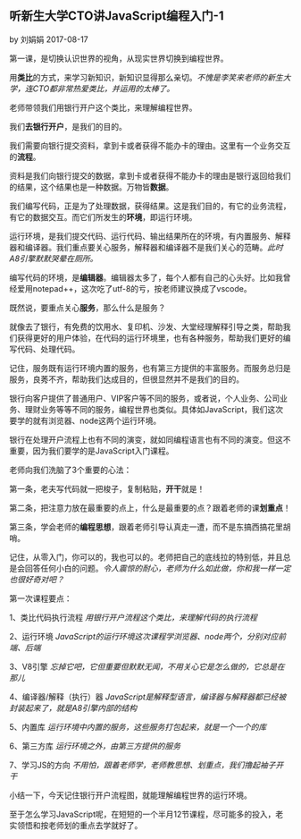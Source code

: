 ## 听新生大学CTO讲JavaScript编程入门-1

by 刘娟娟 2017-08-17

第一课，是切换认识世界的视角，从现实世界切换到编程世界。

用**类比**的方式，来学习新知识，新知识显得那么亲切。_不愧是李笑来老师的新生大学，连CTO都非常热爱类比，并运用的太棒了。_

老师带领我们用银行开户这个类比，来理解编程世界。

我们**去银行开户**，是我们的目的。

我们需要向银行提交资料，拿到卡或者获得不能办卡的理由。这里有一个业务交互的**流程**。

资料是我们向银行提交的数据，拿到卡或者获得不能办卡的理由是银行返回给我们的结果，这个结果也是一种数据。万物皆**数据**。

我们编写代码，正是为了处理数据，获得结果。这是我们目的，有它的业务流程，有它的数据交互。而它们所发生的**环境**，即运行环境。

运行环境，是我们提交代码、运行代码、输出结果所在的环境，有内置服务、解释器和编译器。我们重点要关心服务，解释器和编译器不是我们关心的范畴。_此时A8引擎默默哭晕在厕所。_

编写代码的环境，是**编辑器**。编辑器太多了，每个人都有自己的心头好。比如我曾经爱用notepad++，这次吃了utf-8的亏，按老师建议换成了vscode。

既然说，要重点关心**服务**，那么什么是服务？

就像去了银行，有免费的饮用水、复印机、沙发、大堂经理解释引导之类，帮助我们获得更好的用户体验，在代码的运行环境里，也有各种服务，帮助我们更好的编写代码、处理代码。

记住，服务既有运行环境内置的服务，也有第三方提供的丰富服务。而服务总归是服务，良莠不齐，帮助我们达成目的，但很显然并不是我们的目的。

银行向客户提供了普通用户、VIP客户等不同的服务，或者说，个人业务、公司业务、理财业务等等不同的服务，编程世界也类似。具体如JavaScript，我们这次要学的就有浏览器、node这两个运行环境。

银行在处理开户流程上也有不同的演变，就如同编程语言也有不同的演变。但这不重要，因为我们要学的是JavaScript入门课程。

老师向我们洗脑了3个重要的心法：

第一条，老夫写代码就一把梭子，复制粘贴，**开干**就是！

第二条，把注意力放在最重要的点上，什么是最重要的点？跟着老师的课**划重点**！

第三条，学会老师的**编程思想**，跟着老师引导认真走一遭，而不是东搞西搞花里胡哨。

记住，从零入门，你可以的，我也可以的。老师把自己的底线拉的特别低，并且总是会回答任何小白的问题。_令人震惊的耐心，老师为什么如此做，你和我一样一定也很好奇对吧？_

第一次课程要点：

1、类比代码执行流程 _用银行开户流程这个类比，来理解代码的执行流程_

2、运行环境 _JavaScript的运行环境这次课程学浏览器、node两个，分别对应前端、后端_

3、V8引擎 _忘掉它吧，它但重要但默默无闻，不用关心它是怎么做的，它总是在那儿_

4、编译器/解释（执行）器 _JavaScript是解释型语言，编译器与解释器都已经被封装起来了，就是A8引擎内部的结构_

5、内置库 _运行环境中内置的服务，这些服务打包起来，就是一个一个的库_

6、第三方库 _运行环境之外，由第三方提供的服务_

7、学习JS的方向 _不用怕，跟着老师学，老师教思想、划重点，我们撸起袖子开干_

小结一下，今天记住银行开户流程图，就能理解编程世界的运行环境。

至于怎么学习JavaScript呢，在短短的一个半月12节课程，尽可能多的投入，老实领悟和按老师划的重点去学就好了。